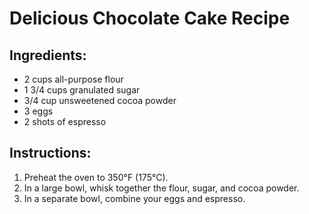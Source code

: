 # Delicious Chocolate Cake Recipe

## Ingredients:
- 2 cups all-purpose flour
- 1 3/4 cups granulated sugar
- 3/4 cup unsweetened cocoa powder
- 3 eggs
- 2 shots of espresso

## Instructions:
1. Preheat the oven to 350°F (175°C).
2. In a large bowl, whisk together the flour, sugar, and cocoa powder.
3. In a separate bowl, combine your eggs and espresso.